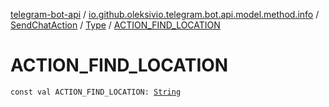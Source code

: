 [telegram-bot-api](../../../index.md) / [io.github.oleksivio.telegram.bot.api.model.method.info](../../index.md) / [SendChatAction](../index.md) / [Type](index.md) / [ACTION_FIND_LOCATION](./-a-c-t-i-o-n_-f-i-n-d_-l-o-c-a-t-i-o-n.md)

# ACTION_FIND_LOCATION

`const val ACTION_FIND_LOCATION: `[`String`](https://kotlinlang.org/api/latest/jvm/stdlib/kotlin/-string/index.html)